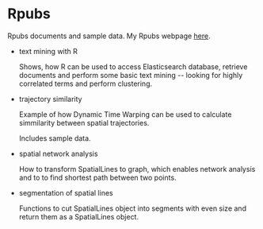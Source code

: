 Rpubs
=====

Rpubs documents and sample data. My Rpubs webpage [here](http://rpubs.com/janoskaz/).

+ text mining with R

    Shows, how R can be used to access Elasticsearch database, retrieve documents and perform some basic text mining -- looking for highly correlated terms and perform clustering.
    
+ trajectory similarity

    Example of how Dynamic Time Warping can be used to calculate simmilarity between spatial trajectories.
    
    Includes sample data.

+ spatial network analysis

    How to transform SpatialLines to graph, which enables network analysis and to to find shortest path between two points.

+ segmentation of spatial lines

    Functions to cut SpatialLines object into segments with even size and return them as a SpatialLines object.